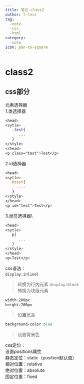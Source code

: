 ```yaml
---
title: 笔记-class2
author: l-less
tag:
  -note
  -css
  -html
category:
  -note
icon: pen-to-square
---
```

# class2
## css部分
元素选择器 \
1.类选择器
```css
<head>
<sytle>
   .test{
      ...
   }
</style>
</head>
<p class="test">Test</p>
```
2.id选择器
```css
<head>
<sytle>
   #test{
      ...
   }
</style>
</head>
<p id="test">Test</p>
```
3.标签选择器\
```css
<head>
<sytle>
   p{
      ...
   }
</style>
</head>
<p>Test</p>
```
css语法：\
`display:inline`\
> 转换为行内元素
`display:block`\
> 转换为块级元素
```css
width:200px
height:200px
```
> 设置宽高
```css
background-color:blue
```
> 设置背景色

css定位：\
设置positions属性\
静态定位：static（position默认值）\
相对位置：relative\
绝对位置：absolute\
固定位置：fixed
